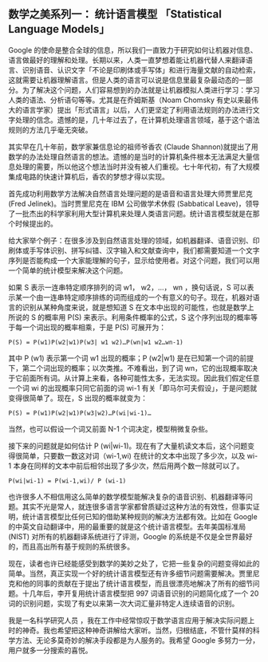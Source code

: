 ## 数学之美系列一： 统计语言模型 「Statistical Language Models」

Google 的使命是整合全球的信息，所以我们一直致力于研究如何让机器对信息、语言做最好的理解和处理。长期以来，人类一直梦想着能让机器代替人来翻译语言、识别语音、认识文字「不论是印刷体或手写体」和进行海量文献的自动检索，这就需要让机器理解语言。但是人类的语言可以说是信息里最复杂最动态的一部分。为了解决这个问题，人们容易想到的办法就是让机器模拟人类进行学习：学习人类的语法、分析语句等等。尤其是在乔姆斯基（Noam Chomsky 有史以来最伟大的语言学家）提出「形式语言」以后，人们更坚定了利用语法规则的办法进行文字处理的信念。遗憾的是，几十年过去了，在计算机处理语言领域，基于这个语法规则的方法几乎毫无突破。

其实早在几十年前，数学家兼信息论的祖师爷香农 (Claude Shannon)就提出了用数学的办法处理自然语言的想法。遗憾的是当时的计算机条件根本无法满足大量信息处理的需要，所以他这个想法当时并没有被人们重视。七十年代初，有了大规模集成电路的快速计算机后，香农的梦想才得以实现。

首先成功利用数学方法解决自然语言处理问题的是语音和语言处理大师贾里尼克 (Fred Jelinek)。当时贾里尼克在 IBM 公司做学术休假 (Sabbatical Leave)，领导了一批杰出的科学家利用大型计算机来处理人类语言问题。统计语言模型就是在那个时候提出的。

给大家举个例子：在很多涉及到自然语言处理的领域，如机器翻译、语音识别、印刷体或手写体识别、拼写纠错、汉字输入和文献查询中，我们都需要知道一个文字序列是否能构成一个大家能理解的句子，显示给使用者。对这个问题，我们可以用一个简单的统计模型来解决这个问题。

如果 S 表示一连串特定顺序排列的词 w1， w2，…， wn ，换句话说，S 可以表示某一个由一连串特定顺序排练的词而组成的一个有意义的句子。现在，机器对语言的识别从某种角度来说，就是想知道 S 在文本中出现的可能性，也就是数学上所说的 S 的概率用 P(S) 来表示。利用条件概率的公式，S 这个序列出现的概率等于每一个词出现的概率相乘，于是 P(S) 可展开为：

	P(S) = P(w1)P(w2|w1)P(w3| w1 w2)…P(wn|w1 w2…wn-1)

其中 P (w1) 表示第一个词 w1 出现的概率；P (w2|w1) 是在已知第一个词的前提下，第二个词出现的概率；以次类推。不难看出，到了词 wn，它的出现概率取决于它前面所有词。从计算上来看，各种可能性太多，无法实现。因此我们假定任意一个词 wi 的出现概率只同它前面的词 wi-1 有关「即马尔可夫假设」，于是问题就变得很简单了。现在，S 出现的概率就变为：

	P(S) = P(w1)P(w2|w1)P(w3|w2)…P(wi|wi-1)…

当然，也可以假设一个词又前面 N-1 个词决定，模型稍微复杂些。

接下来的问题就是如何估计 P (wi|wi-1)。现在有了大量机读文本后，这个问题变得很简单，只要数一数这对词（wi-1,wi) 在统计的文本中出现了多少次，以及 wi-1 本身在同样的文本中前后相邻出现了多少次，然后用两个数一除就可以了。

	P(wi|wi-1) = P(wi-1,wi)/ P (wi-1)

也许很多人不相信用这么简单的数学模型能解决复杂的语音识别、机器翻译等问题。其实不光是常人，就连很多语言学家都曾质疑过这种方法的有效性，但事实证明，统计语言模型比任何已知的借助某种规则的解决方法都有效。比如在 Google 的中英文自动翻译中，用的最重要的就是这个统计语言模型。去年美国标准局(NIST) 对所有的机器翻译系统进行了评测，Google 的系统是不仅是全世界最好的，而且高出所有基于规则的系统很多。

现在，读者也许已经能感受到数学的美妙之处了，它把一些复杂的问题变得如此的简单。当然，真正实现一个好的统计语言模型还有许多细节问题需要解决。贾里尼克和他的同事的贡献在于提出了统计语言模型，而且很漂亮地解决了所有的细节问题。十几年后，李开复用统计语言模型把 997 词语音识别的问题简化成了一个 20 词的识别问题，实现了有史以来第一次大词汇量非特定人连续语音的识别。

我是一名科学研究人员 ，我在工作中经常惊叹于数学语言应用于解决实际问题上时的神奇。我也希望把这种神奇讲解给大家听。当然，归根结底，不管什莫样的科学方法、无论多莫奇妙的解决手段都是为人服务的。我希望 Google 多努力一分，用户就多一分搜索的喜悦。


